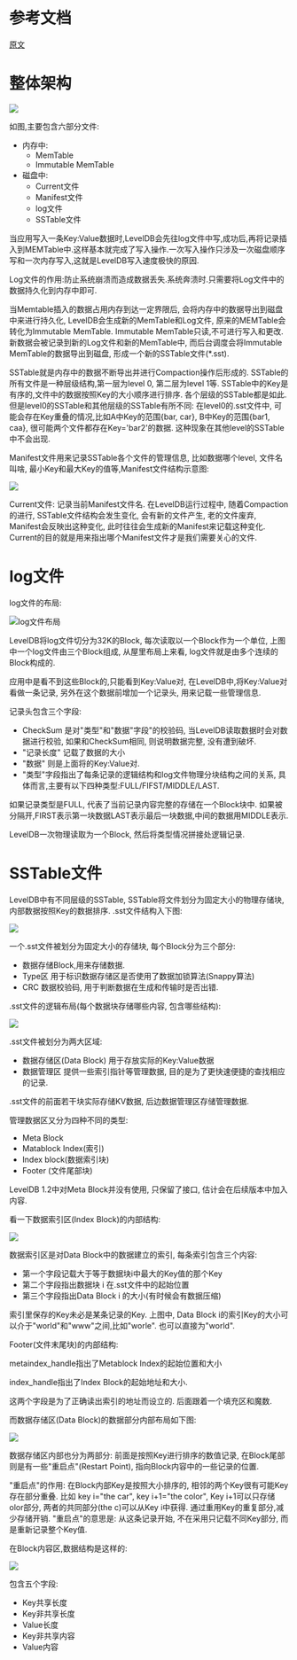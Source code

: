 # 参考文档
[原文](http://blog.csdn.net/tenfyguo/article/details/8454809)

# 整体架构
![](img/2017-06-07-00-14-58.png)

如图,主要包含六部分文件:
- 内存中:
    - MemTable
    - Immutable MemTable
- 磁盘中:
    - Current文件
    - Manifest文件
    - log文件
    - SSTable文件


当应用写入一条Key:Value数据时,LevelDB会先往log文件中写,成功后,再将记录插入到MEMTable中.这样基本就完成了写入操作.一次写入操作只涉及一次磁盘顺序写和一次内存写入,这就是LevelDB写入速度极快的原因.

Log文件的作用:防止系统崩溃而造成数据丢失.系统奔溃时.只需要将Log文件中的数据持久化到内存中即可.

当Memtable插入的数据占用内存到达一定界限后, 会将内存中的数据导出到磁盘中来进行持久化, LevelDB会生成新的MemTable和Log文件, 原来的MEMTable会转化为Immutable MemTable.
Immutable MemTable只读,不可进行写入和更改. 新数据会被记录到新的Log文件和新的MemTable中, 而后台调度会将Immutable MemTable的数据导出到磁盘, 形成一个新的SSTable文件(*.sst).

SSTable就是内存中的数据不断导出并进行Compaction操作后形成的. SSTable的所有文件是一种层级结构,第一层为level 0, 第二层为level 1等.
SSTable中的Key是有序的,文件中的数据按照Key的大小顺序进行排序. 各个层级的SSTable都是如此.但是level0的SSTable和其他层级的SSTable有所不同: 在level0的.sst文件中, 可能会存在Key重叠的情况,比如A中Key的范围{bar, car}, B中Key的范围{bar1, caa}, 很可能两个文件都存在Key='bar2'的数据. 这种现象在其他level的SSTable中不会出现.


Manifest文件用来记录SSTable各个文件的管理信息, 比如数据哪个level, 文件名叫啥, 最小Key和最大Key的值等,Manifest文件结构示意图:

![](img/2017-06-07-00-34-48.png)

Current文件: 记录当前Manifest文件名. 在LevelDB运行过程中, 随着Compaction的进行, SSTable文件结构会发生变化, 会有新的文件产生, 老的文件废弃, Manifest会反映出这种变化, 此时往往会生成新的Manifest来记载这种变化. Current的目的就是用来指出哪个Manifest文件才是我们需要关心的文件.

# log文件
log文件的布局:

![log文件布局](img/2017-06-07-22-27-00.png)

LevelDB将log文件切分为32K的Block, 每次读取以一个Block作为一个单位, 上图中一个log文件由三个Block组成, 从屋里布局上来看, log文件就是由多个连续的Block构成的. 

应用中是看不到这些Block的,只能看到Key:Value对, 在LevelDB中,将Key:Value对看做一条记录, 另外在这个数据前增加一个记录头, 用来记载一些管理信息.

记录头包含三个字段:
- CheckSum 是对"类型"和"数据"字段"的校验码, 当LevelDB读取数据时会对数据进行校验, 如果和CheckSum相同, 则说明数据完整, 没有遭到破坏. 
- "记录长度" 记载了数据的大小
- "数据" 则是上面将的Key:Value对.
- "类型"字段指出了每条记录的逻辑结构和log文件物理分块结构之间的关系, 具体而言,主要有以下四种类型:FULL/FIFST/MIDDLE/LAST.

如果记录类型是FULL, 代表了当前记录内容完整的存储在一个Block块中. 如果被分隔开,FIRST表示第一块数据LAST表示最后一块数据,中间的数据用MIDDLE表示.

LevelDB一次物理读取为一个Block, 然后将类型情况拼接处逻辑记录.

# SSTable文件
LevelDB中有不同层级的SSTable, SSTable将文件划分为固定大小的物理存储块, 内部数据按照Key的数据排序.  .sst文件结构入下图:

![](img/2017-06-07-22-42-00.png)

一个.sst文件被划分为固定大小的存储块, 每个Block分为三个部分:
- 数据存储Block,用来存储数据.
- Type区 用于标识数据存储区是否使用了数据加锁算法(Snappy算法)
- CRC 数据校验码, 用于判断数据在生成和传输时是否出错.

.sst文件的逻辑布局(每个数据块存储哪些内容, 包含哪些结构):

![](img/2017-06-07-22-45-54.png)

.sst文件被划分为两大区域:
- 数据存储区(Data Block) 用于存放实际的Key:Value数据
- 数据管理区 提供一些索引指针等管理数据, 目的是为了更快速便捷的查找相应的记录.

.sst文件的前面若干块实际存储KV数据, 后边数据管理区存储管理数据.

管理数据区又分为四种不同的类型:
- Meta Block
- Matablock Index(索引)
- Index block(数据索引块)
- Footer (文件尾部块)

LevelDB 1.2中对Meta Block并没有使用, 只保留了接口, 估计会在后续版本中加入内容.

看一下数据索引区(Index Block)的内部结构:

![](img/2017-06-07-22-51-03.png)

数据索引区是对Data Block中的数据建立的索引, 每条索引包含三个内容:
- 第一个字段记载大于等于数据块i中最大的Key值的那个Key
- 第二个字段指出数据块 i 在.sst文件中的起始位置
- 第三个字段指出Data Block i 的大小(有时候会有数据压缩)

索引里保存的Key未必是某条记录的Key. 上图中, Data Block i的索引Key的大小可以介于"world"和"www"之间,比如"worle". 也可以直接为"world".

Footer(文件末尾块)的内部结构:

metaindex_handle指出了Metablock Index的起始位置和大小

index_handle指出了Index Block的起始地址和大小.

这两个字段是为了正确读出索引的地址而设立的. 后面跟着一个填充区和魔数.

而数据存储区(Data Block)的数据部分内部布局如下图:

![](img/2017-06-07-23-07-06.png)

数据存储区内部也分为两部分: 前面是按照Key进行排序的数值记录, 在Block尾部则是有一些"重启点"(Restart Point), 指向Block内容中的一些记录的位置.

"重启点"的作用: 在Block内部Key是按照大小排序的, 相邻的两个Key很有可能Key存在部分重叠. 比如 key i="the car", key i+1="the color", Key i+1可以只存储olor部分, 两者的共同部分(the c)可以从Key i中获得. 通过重用Key的重复部分,减少存储开销. "重启点"的意思是: 从这条记录开始, 不在采用只记载不同Key部分, 而是重新记录整个Key值.

在Block内容区,数据结构是这样的:

![](img/2017-06-07-23-14-36.png)

包含五个字段:
- Key共享长度
- Key非共享长度
- Value长度
- Key非共享内容
- Value内容







